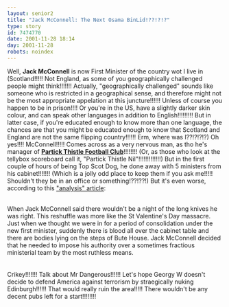 ```yaml
---
layout: senior2
title: "Jack McConnell: The Next Osama BinLid!??!?!?"
type: story
id: 7474770
date: 2001-11-28 18:14
day: 2001-11-28
robots: noindex
---
```

Well, <b>Jack McConnell</b> is now First Minister of the country wot I live in (Scotland!!!!! Not England, as some of you geographically challenged people might think!!!!!!! Actually, "geographically challenged" sounds like someone who is restricted in a geographical sense, and therefore might not be the most appropriate appelation at this juncture!!!!!! Unless of course you happen to be in prison!!!! Or you're in the US, have a slightly darker skin colour, and can speak other languages in addition to English!!!!!!!!! But in latter case, if you're educated enough to know more than one language, the chances are that you might be educated enough to know that Scotland and England are not the same flipping country!!!!!! Erm, where was I??!?!?!?) Oh yes!!!! McConnell!!!!! Comes across as a very nervous man, as tho he's manager of <b><a href="http://www.ptfc.net/">Partick Thistle Football Club</a></b>!!!!!!!! (Or, as those who look at the tellybox scoreboard call it, "Partick Thistle Nil"!!!!!!!!!!!!!) But in the first couple of hours of being Top Scot Dog, he done away with 5 ministers from his cabinet!!!!!!! (Which is a jolly odd place to keep them if you ask me!!!!! Shouldn't they be in an office or something!??!??!) But it's even worse, according to this <a href="http://www.theherald.co.uk/opinion/mcwhirter/archive/28-11-19101-22-43-2.html">"analysis" article</a>: <br/> <br/><div class="quote">When Jack McConnell said there wouldn't be a night of the long knives he was right. This reshuffle was more like the St Valentine's Day massacre. Just when we thought we were in for a period of consolidation under the new first minister, suddenly there is blood all over the cabinet table and there are bodies lying on the steps of Bute House. Jack McConnell decided that he needed to impose his authority over a sometimes fractious ministerial team by the most ruthless means.</div> <br/> <br/>Crikey!!!!!!! Talk about Mr Dangerous!!!!!! Let's hope Georgy W doesn't decide to defend America against terrorism by straegically nuking Edinburgh!!!!!! That would really ruin the area!!!!! There wouldn't be any decent pubs left for a start!!!!!!!!
